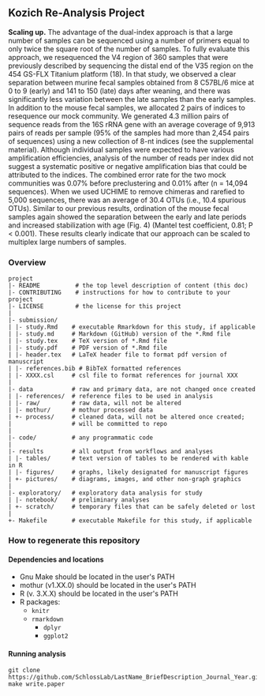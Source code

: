 ## Kozich Re-Analysis Project

**Scaling up.** The advantage of the dual-index approach is that a large number of samples
can be sequenced using a number of primers equal to only twice the square root of the
number of samples. To fully evaluate this approach, we resequenced the V4 region of 360
samples that were previously described by sequencing the distal end of the V35 region on
the 454 GS-FLX Titanium platform (18). In that study, we observed a clear separation
between murine fecal samples obtained from 8 C57BL/6 mice at 0 to 9 (early) and 141 to 150
(late) days after weaning, and there was significantly less variation between the late
samples than the early samples. In addition to the mouse fecal samples, we allocated 2
pairs of indices to resequence our mock community. We generated 4.3 million pairs of
sequence reads from the 16S rRNA gene with an average coverage of 9,913 pairs of reads per
sample (95% of the samples had more than 2,454 pairs of sequences) using a new collection
of 8-nt indices (see the supplemental material). Although individual samples were expected
to have various amplification efficiencies, analysis of the number of reads per index did
not suggest a systematic positive or negative amplification bias that could be attributed
to the indices. The combined error rate for the two mock communities was 0.07% before
preclustering and 0.01% after (n = 14,094 sequences). When we used UCHIME to remove
chimeras and rarefied to 5,000 sequences, there was an average of 30.4 OTUs (i.e., 10.4
spurious OTUs). Similar to our previous results, ordination of the mouse fecal samples
again showed the separation between the early and late periods and increased stabilization
with age (Fig. 4) (Mantel test coefficient, 0.81; P < 0.001). These results clearly
indicate that our approach can be scaled to multiplex large numbers of samples.




### Overview

	project
	|- README          # the top level description of content (this doc)
	|- CONTRIBUTING    # instructions for how to contribute to your project
	|- LICENSE         # the license for this project
	|
	|- submission/
	| |- study.Rmd    # executable Rmarkdown for this study, if applicable
	| |- study.md     # Markdown (GitHub) version of the *.Rmd file
	| |- study.tex    # TeX version of *.Rmd file
	| |- study.pdf    # PDF version of *.Rmd file
	| |- header.tex   # LaTeX header file to format pdf version of manuscript
	| |- references.bib # BibTeX formatted references
	| |- XXXX.csl     # csl file to format references for journal XXX
	|
	|- data           # raw and primary data, are not changed once created
	| |- references/  # reference files to be used in analysis
	| |- raw/         # raw data, will not be altered
	| |- mothur/      # mothur processed data
	| +- process/     # cleaned data, will not be altered once created;
	|                 # will be committed to repo
	|
	|- code/          # any programmatic code
	|
	|- results        # all output from workflows and analyses
	| |- tables/      # text version of tables to be rendered with kable in R
	| |- figures/     # graphs, likely designated for manuscript figures
	| +- pictures/    # diagrams, images, and other non-graph graphics
	|
	|- exploratory/   # exploratory data analysis for study
	| |- notebook/    # preliminary analyses
	| +- scratch/     # temporary files that can be safely deleted or lost
	|
	+- Makefile       # executable Makefile for this study, if applicable


### How to regenerate this repository

#### Dependencies and locations
* Gnu Make should be located in the user's PATH
* mothur (v1.XX.0) should be located in the user's PATH
* R (v. 3.X.X) should be located in the user's PATH
* R packages:
  * `knitr`
  * `rmarkdown`
	* `dplyr`
	* `ggplot2`

#### Running analysis

```
git clone https://github.com/SchlossLab/LastName_BriefDescription_Journal_Year.git
make write.paper
```
